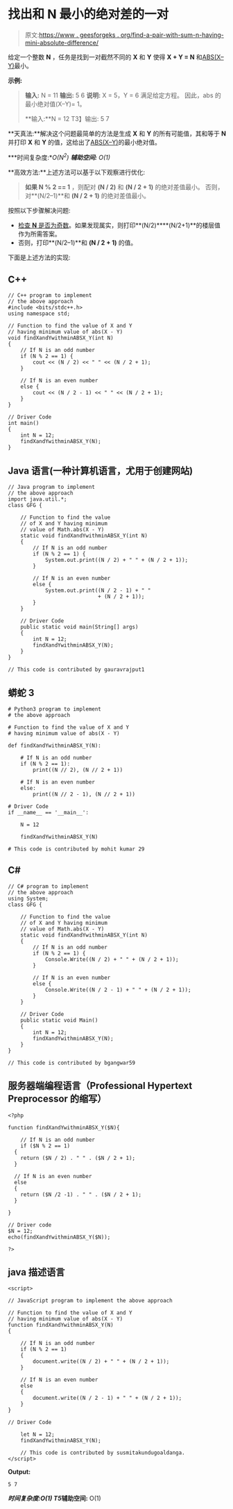 # 找出和 N 最小的绝对差的一对

> 原文:[https://www . geesforgeks . org/find-a-pair-with-sum-n-having-mini-absolute-difference/](https://www.geeksforgeeks.org/find-a-pair-with-sum-n-having-minimum-absolute-difference/)

给定一个整数 **N** ，任务是找到一对截然不同的 **X** 和 **Y** 使得 **X + Y = N** 和[ABS(X–Y)](https://www.geeksforgeeks.org/program-to-find-absolute-value-of-a-given-number/)最小。

**示例:**

> **输入:** N = 11
> **输出:** 5 6
> **说明:**
> X = 5，Y = 6 满足给定方程。
> 因此，abs 的最小绝对值(X–Y)= 1。
> 
> **输入:**N = 12
> T3】输出: 5 7

**天真法:**解决这个问题最简单的方法是生成 **X** 和 **Y** 的所有可能值，其和等于 **N** 并打印 **X** 和 **Y** 的值，这给出了[ABS(X–Y)](https://www.geeksforgeeks.org/program-to-find-absolute-value-of-a-given-number/)的最小绝对值。

***时间复杂度:**O(N<sup>2</sup>)*
***辅助空间:** O(1)*

**高效方法:**上述方法可以基于以下观察进行优化:

> **如果 N % 2 == 1** ，则配对 **(N / 2)** 和 **(N / 2 + 1)** 的绝对差值最小。
> 否则，对**(N/2–1)**和 **(N / 2 + 1)** 的绝对差值最小。

按照以下步骤解决问题:

*   [检查 **N** 是否为奇数](https://www.geeksforgeeks.org/check-whether-given-number-even-odd/)。如果发现属实，则打印**(N/2)****(N/2+1)**的楼层值作为所需答案。
*   否则，打印**(N/2–1)**和 **(N / 2 + 1)** 的值。

下面是上述方法的实现:

## C++

```
// C++ program to implement
// the above approach
#include <bits/stdc++.h>
using namespace std;

// Function to find the value of X and Y
// having minimum value of abs(X - Y)
void findXandYwithminABSX_Y(int N)
{
    // If N is an odd number
    if (N % 2 == 1) {
        cout << (N / 2) << " " << (N / 2 + 1);
    }

    // If N is an even number
    else {
        cout << (N / 2 - 1) << " " << (N / 2 + 1);
    }
}

// Driver Code
int main()
{
    int N = 12;
    findXandYwithminABSX_Y(N);
}
```

## Java 语言(一种计算机语言，尤用于创建网站)

```
// Java program to implement
// the above approach
import java.util.*;
class GFG {

    // Function to find the value
    // of X and Y having minimum
    // value of Math.abs(X - Y)
    static void findXandYwithminABSX_Y(int N)
    {
        // If N is an odd number
        if (N % 2 == 1) {
            System.out.print((N / 2) + " " + (N / 2 + 1));
        }

        // If N is an even number
        else {
            System.out.print((N / 2 - 1) + " "
                             + (N / 2 + 1));
        }
    }

    // Driver Code
    public static void main(String[] args)
    {
        int N = 12;
        findXandYwithminABSX_Y(N);
    }
}

// This code is contributed by gauravrajput1
```

## 蟒蛇 3

```
# Python3 program to implement
# the above approach

# Function to find the value of X and Y
# having minimum value of abs(X - Y)

def findXandYwithminABSX_Y(N):

    # If N is an odd number
    if (N % 2 == 1):
        print((N // 2), (N // 2 + 1))

    # If N is an even number
    else:
        print((N // 2 - 1), (N // 2 + 1))

# Driver Code
if __name__ == '__main__':

    N = 12

    findXandYwithminABSX_Y(N)

# This code is contributed by mohit kumar 29
```

## C#

```
// C# program to implement
// the above approach
using System;
class GFG {

    // Function to find the value
    // of X and Y having minimum
    // value of Math.abs(X - Y)
    static void findXandYwithminABSX_Y(int N)
    {
        // If N is an odd number
        if (N % 2 == 1) {
            Console.Write((N / 2) + " " + (N / 2 + 1));
        }

        // If N is an even number
        else {
            Console.Write((N / 2 - 1) + " " + (N / 2 + 1));
        }
    }

    // Driver Code
    public static void Main()
    {
        int N = 12;
        findXandYwithminABSX_Y(N);
    }
}

// This code is contributed by bgangwar59
```

## 服务器端编程语言（Professional Hypertext Preprocessor 的缩写）

```
<?php

function findXandYwithminABSX_Y($N){

    // If N is an odd number
    if ($N % 2 == 1)
  {
    return ($N / 2) . " " . ($N / 2 + 1);
  }

  // If N is an even number
  else
  {
    return ($N /2 -1) . " " . ($N / 2 + 1);
  }

}

// Driver code  
$N = 12;
echo(findXandYwithminABSX_Y($N));

?>
```

## java 描述语言

```
<script>

// JavaScript program to implement the above approach

// Function to find the value of X and Y
// having minimum value of abs(X - Y)
function findXandYwithminABSX_Y(N)
{

    // If N is an odd number
    if (N % 2 == 1)
    {
        document.write((N / 2) + " " + (N / 2 + 1));
    }

    // If N is an even number
    else
    {
        document.write((N / 2 - 1) + " " + (N / 2 + 1));
    }
}

// Driver Code

    let N = 12;
    findXandYwithminABSX_Y(N);

    // This code is contributed by susmitakundugoaldanga.
</script>
```

**Output:** 

```
5 7
```

***时间复杂度:**O(1)*
T5**辅助空间:** O(1)
